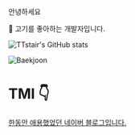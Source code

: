 
안녕하세요 

:meat_on_bone:
고기를 좋아하는 개발자입니다.


![TTstair's GitHub stats](https://github-readme-stats.vercel.app/api?username=voka&show_icons=true&theme=highcontrast)

![Baekjoon](http://mazassumnida.wtf/api/v2/generate_badge?boj=chdlswhd7)
# TMI :point_down:

[한동안 애용했었던 네이버 블로그입니다.](https://blog.naver.com/chdlswhd7)
